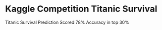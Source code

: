 # Kaggle Competition Titanic Survival
 Titanic Survival Prediction
 Scored 78% Accuracy in top 30% 
